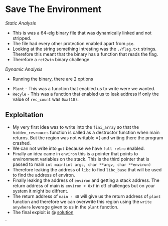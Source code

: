 # Save The Environment

*Static Analysis*

- This is was a 64-elg binary file that was dynamically linked and not stripped.
- The file had every other protection enabled apart from `pie`.
- Looking at the string something intresting was the `./flag.txt` strings. Therefore this meant that the binary has a function that reads the flag.
- Therefore a `ret2win` binary challenge

*Dynamic Analysis*

- Running the binary, there are 2 options

* `Plant`
        - This was a function that enabled us to write were we wanted.
* `Recyle`
      - This was a function that enabled us to leak address if only the value
      of `rec_count` was `0xa(10)`.
       
 ## Exploitation
 
 - My very first idea was to write into the `fini_array` so that the `hidden_resrouces`
 function is called as a destructor function when main returns. But the region was not writable =(
 and writing there the program crashed.
 - We can not write into `got` because we have `full relro` enabled.
 - Finally an idea came in `environ` this is a pointer that points to environment variables
 on the stack. This is the third pointer that is passed to main `int main(int argc, char **argv, char **environ)`
 - Therefore leaking the address of `libc` to find `libc_base` that will be used to find the address of environ.
 - Finally leaking the address of `environ` and getting a stack address. The return address of main is `environ + 0xf` in ctf challenges
 but on your system it might be diffrent.
 - The return address of `main - 48` will give us the return address of `plant` function and therefore we can overwrite this 
 region using the `write anywhere` leverage given to us in the `plant` function.
 - The final exploit is @ [solution](asd.py)


 `
